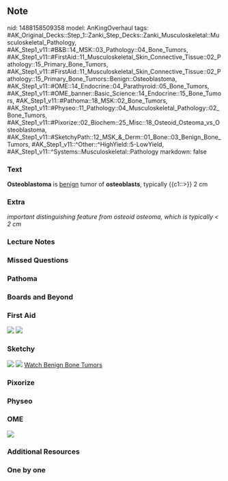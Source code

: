 ## Note
nid: 1488158509358
model: AnKingOverhaul
tags: #AK_Original_Decks::Step_1::Zanki_Step_Decks::Zanki_Musculoskeletal::Musculoskeletal_Pathology, #AK_Step1_v11::#B&B::14_MSK::03_Pathology::04_Bone_Tumors, #AK_Step1_v11::#FirstAid::11_Musculoskeletal_Skin_Connective_Tissue::02_Pathology::15_Primary_Bone_Tumors, #AK_Step1_v11::#FirstAid::11_Musculoskeletal_Skin_Connective_Tissue::02_Pathology::15_Primary_Bone_Tumors::Benign::Osteoblastoma, #AK_Step1_v11::#OME::14_Endocrine::04_Parathyroid::05_Bone_Tumors, #AK_Step1_v11::#OME_banner::Basic_Science::14_Endocrine::15_Bone_Tumors, #AK_Step1_v11::#Pathoma::18_MSK::02_Bone_Tumors, #AK_Step1_v11::#Physeo::11_Pathology::04_Musculoskeletal_Pathology::02_Bone_Tumors, #AK_Step1_v11::#Pixorize::02_Biochem::25_Misc::18_Osteoid_Osteoma_vs_Osteoblastoma, #AK_Step1_v11::#SketchyPath::12_MSK_&_Derm::01_Bone::03_Benign_Bone_Tumors, #AK_Step1_v11::^Other::^HighYield::5-LowYield, #AK_Step1_v11::^Systems::Musculoskeletal::Pathology
markdown: false

### Text
<div>
  <b>Osteoblastoma</b> is <u>benign</u> tumor of
  <b>osteoblasts</b>, typically {{c1::>}} 2 cm
</div>

### Extra
<i>important distinguishing feature from osteoid osteoma, which is
typically < 2 cm</i>

### Lecture Notes


### Missed Questions


### Pathoma


### Boards and Beyond


### First Aid
<img src="tmpFNZ6V6.png"> <img src="tmpMChupg.png">

### Sketchy
<img src="osteoblastoma%20males%20age%2020's_1566160514431.jpg"
class="resizer"> <img src=
"tmpW1iD5l_1566160514431_1566160514431.png" class="resizer">
<a href=
"https://dashboard.sketchy.com/study/medical/courses/medical-pathophysiology/units/medical-pathophysiology-musculoskeletal-derm/videos/medical-pathophysiology-musculoskeletal-and-derm-bone-benign-bone-tumors?utm_source=anki&utm_medium=partnership&utm_campaign=february_update&utm_content=medical">
Watch Benign Bone Tumors</a>

### Pixorize


### Physeo


### OME
<div class="ome-widget">
  <a href=
  "https://onlinemeded.org/spa/endocrine/bone-tumors/acquire?ref=anki">
  <img src="_OME_AnkiFlashcards_Lesson_2.png"></a>
</div>

### Additional Resources


### One by one

